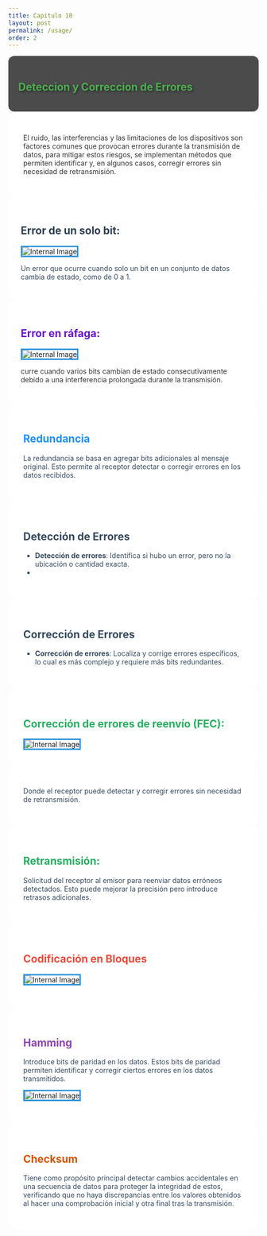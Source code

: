```yaml
---
title: Capitulo 10
layout: post
permalink: /usage/
order: 2
---
```

<section data-transition="fade-in" data-background="linear-gradient(45deg, #2c3e50, #3498db)">
    <div style="background-color: rgba(0,0,0,0.7); padding: 20px; border-radius: 12px;">
        <h2 style="color: #4CAF50; text-shadow: 2px 2px 4px rgba(0,0,0,0.5);">Deteccion y Correccion de Errores</h2>
    </div>
</section>
 

<section data-transition="convex-in" data-background="linear-gradient(135deg, #1E90FF, #87CEFA)">
    <div style="background-color: rgba(255,255,255,0.9); padding: 30px; border-radius: 20px;">
        <p style="color: #333;">El ruido, las interferencias y las limitaciones de los dispositivos son factores comunes que provocan errores durante la transmisión de datos, para mitigar estos riesgos, se implementan métodos que permiten identificar y, en algunos casos, corregir errores sin necesidad de retransmisión.</p>
    </div>
</section>

<section data-background="linear-gradient(45deg, #2c3e50, #3498db)"> 
    <div style="background-color: rgba(255,255,255,0.95); padding: 25px; border-radius: 15px;">
        <h2 style="color: #2c3e50;">Error de un solo bit: </h2>
        <img src="https://th.bing.com/th/id/R.730d2875fd82ec613b5fe0c7368bbe97?rik=m%2bVZuJvkuk%2bxrw&riu=http%3a%2f%2fecomputernotes.com%2fimages%2fSingle-bit-error.jpg&ehk=67wrPC%2bUys8yluwXihS%2b4gDOVnIRdpafc7BhoSMVDYQ%3d&risl=&pid=ImgRaw&r=0&sres=1&sresct=1" alt="Internal Image" style="border: 3px solid #3498db;">
        <p style="color: #34495e;"> Un error que ocurre cuando solo un bit en un conjunto de datos cambia de estado, como de 0 a 1.</p>
    </div>
</section>

<section data-background="linear-gradient(to right, #6a11cb 0%, #2575fc 100%)"> 
    <div style="background-color: rgba(255,255,255,0.95); padding: 25px; border-radius: 15px;">
        <h2 style="color: #6a11cb;">Error en ráfaga: </h2>
         <img src="https://1.bp.blogspot.com/-fjQ1cCfVu3g/T8G44uECkDI/AAAAAAAAAGQ/uw-VBg97wjE/s1600/error+rafaga.jpg" alt="Internal Image" style="border: 3px solid #3498db;">
        <p style="color: #333;">curre cuando varios bits cambian de estado consecutivamente debido a una interferencia prolongada durante la transmisión.</p>
    </div>
</section>

<section data-background="linear-gradient(135deg, #1E90FF, #87CEFA)"> 
    <div style="background-color: rgba(255, 255, 255, 0.9); padding: 30px; border-radius: 20px;">
        <h2 style="color: #1E90FF;">Redundancia</h2>
        <p style="color: #34495e;">La redundancia se basa en agregar bits adicionales al mensaje original. Esto permite al receptor detectar o corregir errores en los datos recibidos.</p>
    </div>
</section>

<section data-background="linear-gradient(135deg, #E74C3C, #F1948A)">
    <div style="background-color: rgba(255, 255, 255, 0.9); padding: 30px; border-radius: 20px;">
        <h2 style="color: #34495e">Detección de Errores</h2>
        <ul style="color: #34495e;">
            <li><strong>Detección de errores</strong>: Identifica si hubo un error, pero no la ubicación o cantidad exacta.</li>
            <li>
        </ul>
    </div>
</section>

<section data-background="linear-gradient(135deg, #E74C3C, #F1948A)">
    <div style="background-color: rgba(255, 255, 255, 0.9); padding: 30px; border-radius: 20px;">
        <h2 style="color: #34495e">Corrección de Errores</h2>
        <ul style="color: #34495e;">
            </li>
            <li><strong>Corrección de errores</strong>: Localiza y corrige errores específicos, lo cual es más complejo y requiere más bits redundantes.</li>
        </ul>
    </div>
</section>

<section data-background="linear-gradient(135deg, #27AE60, #A3E4D7)"> 
    <div style="background-color: rgba(255, 255, 255, 0.9); padding: 30px; border-radius: 20px;">
        <h2 style="color: #27AE60;">Corrección de errores de reenvío (FEC): </h2>
            <img src="https://cdn.ttgtmedia.com/rms/onlineimages/forward_error_correction-f_mobile.png" alt="Internal Image" style="border: 3px solid #3498db;">
    </div>
</section>

<section data-background="linear-gradient(135deg, #27AE60, #A3E4D7)"> 
    <div style="background-color: rgba(255, 255, 255, 0.9); padding: 30px; border-radius: 20px;">
        <p style="color: #34495e;">
        Donde el receptor puede detectar y corregir errores sin necesidad de retransmisión.
        </p>
    </div>
</section>


<section data-background="linear-gradient(135deg, #27AE60, #A3E4D7)"> 
    <div style="background-color: rgba(255, 255, 255, 0.9); padding: 30px; border-radius: 20px;">
        <h2 style="color: #27AE60;">Retransmisión: </h2>
        <p style="color: #34495e;">
       Solicitud del receptor al emisor para reenviar datos erróneos detectados. Esto puede mejorar la precisión pero introduce retrasos adicionales.
        </p>
    </div>
</section>

<section data-background="linear-gradient(135deg, #E74C3C, #F1948A)"> 
    <div style="background-color: rgba(255, 255, 255, 0.9); padding: 30px; border-radius: 20px;">
        <h2 style="color: #E74C3C;">Codificación en Bloques</h2>
        <img src="https://media.geeksforgeeks.org/wp-content/uploads/Digital_Electronics_Block_Coding_2.jpg" alt="Internal Image" style="border: 3px solid #3498db;">
   </p>
    </div>
</section>



<section data-background="linear-gradient(135deg, #8E44AD, #D7BDE2)">
    <div style="background-color: rgba(255, 255, 255, 0.9); padding: 30px; border-radius: 20px;">
        <h2 style="color: #8E44AD;">Hamming</h2>
        <p style="color: #34495e;">Introduce bits de paridad en los datos. Estos bits de paridad permiten identificar y corregir ciertos errores en los datos transmitidos.</p>
         <img src="https://edukedar.com/wp-content/uploads/2021/09/hamming-code-example-1024x576.jpg" alt="Internal Image" style="border: 3px solid #3498db;">
   </p>
    </div>
</section>


<section data-background="linear-gradient(135deg, #D35400, #E59866)"> 
    <div style="background-color: rgba(255, 255, 255, 0.9); padding: 30px; border-radius: 20px;">
        <h2 style="color: #D35400;">Checksum</h2>
        <p style="color: #34495e;">Tiene como propósito principal detectar cambios accidentales en una secuencia de datos para proteger la integridad de estos, verificando que no haya discrepancias entre los valores obtenidos al hacer una comprobación inicial y otra final tras la transmisión.</p>
</div>
</section>